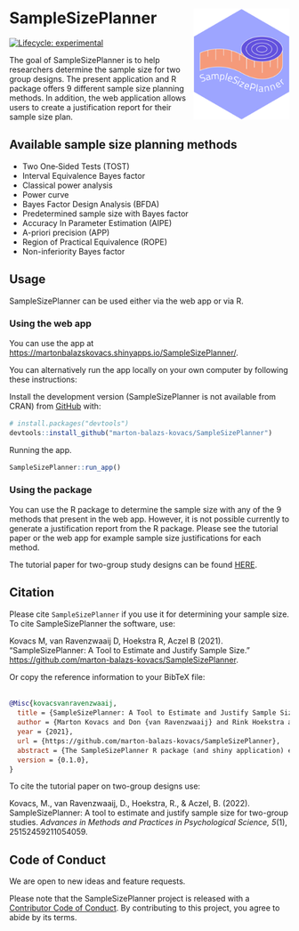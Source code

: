 
<!-- README.md is generated from README.Rmd. Please edit that file -->

# SampleSizePlanner <a href='https://marton-balazs-kovacs.github.io/SampleSizePlanner/'><img src='man/figures/ssp_logo.png' align="right" height="200" /></a>

<!-- badges: start -->

[![Lifecycle:
experimental](https://img.shields.io/badge/lifecycle-experimental-orange.svg)](https://www.tidyverse.org/lifecycle/#experimental)
<!-- badges: end -->

The goal of SampleSizePlanner is to help researchers determine the
sample size for two group designs. The present application and R package
offers 9 different sample size planning methods. In addition, the web
application allows users to create a justification report for their
sample size plan.

## Available sample size planning methods

- Two One‐Sided Tests (TOST)
- Interval Equivalence Bayes factor
- Classical power analysis
- Power curve
- Bayes Factor Design Analysis (BFDA)
- Predetermined sample size with Bayes factor
- Accuracy In Parameter Estimation (AIPE)
- A-priori precision (APP)
- Region of Practical Equivalence (ROPE)
- Non-inferiority Bayes factor

## Usage

SampleSizePlanner can be used either via the web app or via R.

### Using the web app

You can use the app at
<https://martonbalazskovacs.shinyapps.io/SampleSizePlanner/>.

You can alternatively run the app locally on your own computer by
following these instructions:

Install the development version (SampleSizePlanner is not available from
CRAN) from [GitHub](https://github.com/) with:

``` r
# install.packages("devtools")
devtools::install_github("marton-balazs-kovacs/SampleSizePlanner")
```

Running the app.

``` r
SampleSizePlanner::run_app()
```

### Using the package

You can use the R package to determine the sample size with any of the 9
methods that present in the web app. However, it is not possible
currently to generate a justification report from the R package. Please
see the tutorial paper or the web app for example sample size
justifications for each method.

The tutorial paper for two-group study designs can be found
[HERE](https://journals.sagepub.com/doi/pdf/10.1177/25152459211054059).

## Citation

Please cite `SampleSizePlanner` if you use it for determining your
sample size. To cite SampleSizePlanner the software, use:

Kovacs M, van Ravenzwaaij D, Hoekstra R, Aczel B (2021).
“SampleSizePlanner: A Tool to Estimate and Justify Sample Size.”
<https://github.com/marton-balazs-kovacs/SampleSizePlanner>.

Or copy the reference information to your BibTeX file:

``` bibtex

@Misc{kovacsvanravenzwaaij,
  title = {SampleSizePlanner: A Tool to Estimate and Justify Sample Size},
  author = {Marton Kovacs and Don {van Ravenzwaaij} and Rink Hoekstra and Balazs Aczel},
  year = {2021},
  url = {https://github.com/marton-balazs-kovacs/SampleSizePlanner},
  abstract = {The SampleSizePlanner R package (and shiny application) enables researchers to calculate the sample size for different study desings. The aim of the package is to make the various sample size calculating methods available and propagate the transparent reporting of the chosen method.},
  version = {0.1.0},
}
```

To cite the tutorial paper on two-group designs use:

Kovacs, M., van Ravenzwaaij, D., Hoekstra, R., & Aczel, B. (2022).
SampleSizePlanner: A tool to estimate and justify sample size for
two-group studies. *Advances in Methods and Practices in Psychological
Science, 5*(1), 25152459211054059.

## Code of Conduct

We are open to new ideas and feature requests.

Please note that the SampleSizePlanner project is released with a
[Contributor Code of
Conduct](https://marton-balazs-kovacs.github.io/SampleSizePlanner/CODE_OF_CONDUCT.html).
By contributing to this project, you agree to abide by its terms.
